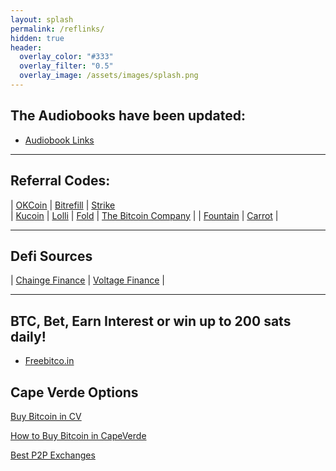 ```yaml
---
layout: splash
permalink: /reflinks/
hidden: true
header:
  overlay_color: "#333"
  overlay_filter: "0.5"
  overlay_image: /assets/images/splash.png
---
```



## The Audiobooks have been updated:
* [Audiobook Links](https://drive.google.com/drive/folders/1IO_qq0lxEHqI34tqo_C67-BnKOmdZxy9?usp=sharing) 
---

## Referral Codes:

| [OKCoin](https://www.okcoin.com/join?channelId=600185107) | [Bitrefill](https://www.bitrefill.com/signup?code=n5xyku9x) | [Strike](https://invite.strike.me/SF73DO)			
| [Kucoin](https://www.kucoin.com/r/rf/rJ61V7W) | [Lolli](https://www.lolli.com/share/GXfhzaGNRd) | [Fold](https://use.foldapp.com/r/HLHWPHMN) | [The Bitcoin Company](https://links.thebitcoincompany.com/K7a5) |
| [Fountain](https://fountain.fm/refer/Alumbrados3579-1566fb1cd3) | [Carrot](https://www.earncarrot.com/) | 

---

## Defi Sources
| [Chainge Finance](https://hub.chainge.finance/) |  [Voltage Finance](https://get.fuse.cash/mrxn/3ekmthg0) |

---

## BTC, Bet, Earn Interest or win up to 200 sats daily!
- [Freebitco.in](https://freebitco.in/?r=41733425) 

## Cape Verde Options
[Buy Bitcoin in CV](https://www.smartbitcoininvestments.com/buy-bitcoin-in-cape-verde/)

[How to Buy Bitcoin in CapeVerde](https://www.bitrawr.com/cape-verde)

[Best P2P Exchanges](https://www.bitrawr.com/crypto/best-p2p-exchanges)
